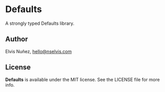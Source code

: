 # Defaults

A strongly typed Defaults library.

## Author

Elvis Nuñez, hello@nselvis.com

## License

**Defaults** is available under the MIT license. See the LICENSE file for more info.
